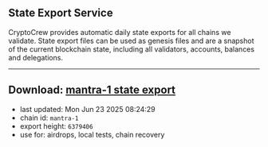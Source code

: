 ## State Export Service
CryptoCrew provides automatic daily state exports for all chains we validate. State export files can be used as genesis files and are a snapshot of the current blockchain state, including all validators, accounts, balances and delegations.

---
**Download: [mantra-1 state export](https://dl-eu2.ccvalidators.com/SERVICE/mantrachain/mantra-1_export_6379406.json)**
---

- last updated: Mon Jun 23 2025 08:24:29
- chain id: `mantra-1`
- export height: `6379406`
- use for: airdrops, local tests, chain recovery
